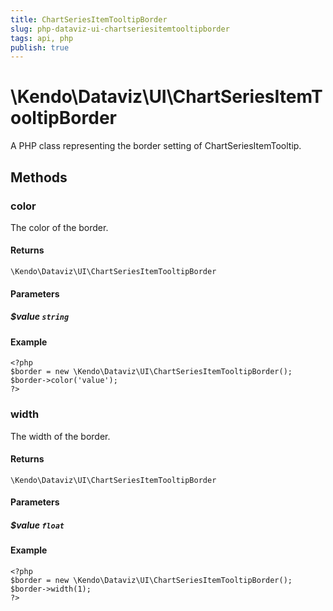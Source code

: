 ```yaml
---
title: ChartSeriesItemTooltipBorder
slug: php-dataviz-ui-chartseriesitemtooltipborder
tags: api, php
publish: true
---
```


# \Kendo\Dataviz\UI\ChartSeriesItemTooltipBorder

A PHP class representing the border setting of ChartSeriesItemTooltip.


## Methods

### color
The color of the border.

#### Returns
`\Kendo\Dataviz\UI\ChartSeriesItemTooltipBorder`

#### Parameters

##### $value `string`



#### Example 
    <?php
    $border = new \Kendo\Dataviz\UI\ChartSeriesItemTooltipBorder();
    $border->color('value');
    ?>

### width
The width of the border.

#### Returns
`\Kendo\Dataviz\UI\ChartSeriesItemTooltipBorder`

#### Parameters

##### $value `float`



#### Example 
    <?php
    $border = new \Kendo\Dataviz\UI\ChartSeriesItemTooltipBorder();
    $border->width(1);
    ?>

